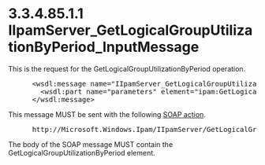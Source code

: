 <html dir="LTR" xmlns:mshelp="http://msdn.microsoft.com/mshelp" xmlns:ddue="http://ddue.schemas.microsoft.com/authoring/2003/5" xmlns:xlink="http://www.w3.org/1999/xlink" xmlns:tool="http://www.microsoft.com/tooltip">
 <body>
 <div id="header">
 <h1 class="heading">3.3.4.85.1.1 IIpamServer_GetLogicalGroupUtilizationByPeriod_InputMessage</h1>
 </div>
 <div id="mainSection">
 <div id="mainBody">
 <div id="allHistory" class="saveHistory"></div>
 <div id="sectionSection0" class="section" name="collapseableSection">
 

<p>This is the request for the GetLogicalGroupUtilizationByPeriod
operation.</p>

<dl>
<dd>
<div><pre> &lt;wsdl:message name=&quot;IIpamServer_GetLogicalGroupUtilizationByPeriod_InputMessage&quot;&gt;
   &lt;wsdl:part name=&quot;parameters&quot; element=&quot;ipam:GetLogicalGroupUtilizationByPeriod&quot; /&gt;
 &lt;/wsdl:message&gt;
</pre></div>
</dd></dl>

<p>This message MUST be sent with the following <a href="21b4a631-8f28-420f-822f-c5f879d5046e.md#gt_c1358651-96c1-4ce0-8e1f-b0b7a94145e3">SOAP action</a>.</p>

<dl>
<dd>
<div><pre> http://Microsoft.Windows.Ipam/IIpamServer/GetLogicalGroupUtilizationByPeriod
</pre></div>
</dd></dl>

<p>The body of the SOAP message MUST contain the
GetLogicalGroupUtilizationByPeriod element.</p>


 </div>
 </div>
 </div>
 </body>
</html>